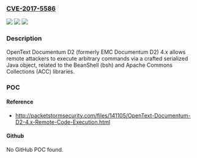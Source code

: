 ### [CVE-2017-5586](https://cve.mitre.org/cgi-bin/cvename.cgi?name=CVE-2017-5586)
![](https://img.shields.io/static/v1?label=Product&message=n%2Fa&color=blue)
![](https://img.shields.io/static/v1?label=Version&message=n%2Fa&color=blue)
![](https://img.shields.io/static/v1?label=Vulnerability&message=n%2Fa&color=brighgreen)

### Description

OpenText Documentum D2 (formerly EMC Documentum D2) 4.x allows remote attackers to execute arbitrary commands via a crafted serialized Java object, related to the BeanShell (bsh) and Apache Commons Collections (ACC) libraries.

### POC

#### Reference
- http://packetstormsecurity.com/files/141105/OpenText-Documentum-D2-4.x-Remote-Code-Execution.html

#### Github
No GitHub POC found.

